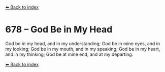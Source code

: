 [⬅️ Back to index](../README.md)

# 678 – God Be in My Head

God be in my head, and in my understanding;
God be in mine eyes, and in my looking;
God be in my mouth, and in my speaking;
God be in my heart, and in my thinking;
God be at mine end, and at my departing.

[⬅️ Back to index](../README.md)
